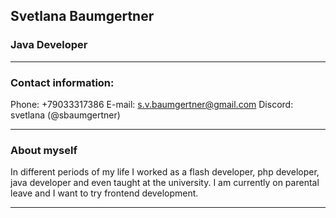 ## Svetlana Baumgertner

### Java Developer

***

### Contact information:

Phone: +79033317386
E-mail: s.v.baumgertner@gmail.com
Discord: svetlana (@sbaumgertner)

***

### About myself

In different periods of my life I worked as a flash developer, php developer, java developer and even taught at the university. I am currently on parental leave and  I want to try frontend development.


***

